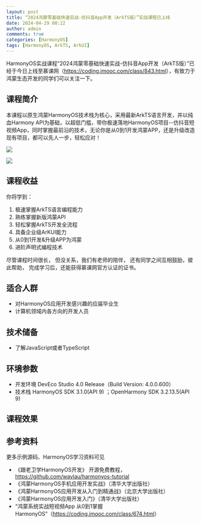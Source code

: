 ```yaml
---
layout: post
title: “2024鸿蒙零基础快速实战-仿抖音App开发（ArkTS版）”实战课程已上线
date: 2024-04-29 00:22
author: admin
comments: true
categories: [HarmonyOS]
tags: [HarmonyOS, ArkTS, ArkUI]
---
```



HarmonyOS实战课程“2024鸿蒙零基础快速实战-仿抖音App开发（ArkTS版）”已经于今日上线至慕课网（<https://coding.imooc.com/class/843.html>），有致力于鸿蒙生态开发的同学们可以关注一下。

<!-- more -->


## 课程简介


本课程以原生鸿蒙HarmonyOS技术栈为核心，采用最新ArkTS语言开发，并以纯血Harmony API为基础，以超低门槛，带你极速落地HarmonyOS项目--仿抖音短视频App，同时掌握最前沿的技术，无论你是从0到1开发鸿蒙APP，还是升级改造现有项目，都可以先人一步，轻松应对！



![](https://img1.sycdn.imooc.com/szimg/662db2ce0988720a19601000.jpg)



![](https://img1.sycdn.imooc.com/szimg/662db2c5099f0cc119601000.jpg)

## 课程收益

你将学到：

1. 极速掌握ArkTS语言编程能力
2. 熟练掌握新版鸿蒙API
3. 轻松掌握ArkTS开发全流程 
4. 具备企业级ArKUI能力 
5. 从0到1开发&升级APP为鸿蒙
6. 进阶声明式编程技术
 



尽管课程时间很长，
但没关系，我们有老师的陪伴，
还有同学之间互相鼓励，彼此帮助，
完成学习后，还能获得慕课网官方认证的证书。


## 适合人群

* 对HarmonyOS应用开发感兴趣的应届毕业生
* 计算机领域内各方向的开发人员


## 技术储备

* 了解JavaScript或者TypeScript


## 环境参数

* 开发环境 DevEco Studio 4.0 Release（Build Version: 4.0.0.600）
* 技术栈 HarmonyOS SDK 3.1.0(API 9) ；OpenHarmony SDK 3.2.13.5(API 9)

## 课程效果



## 参考资料

更多示例源码、HarmonyOS学习资料可见

* 《跟老卫学HarmonyOS开发》 开源免费教程，<https://github.com/waylau/harmonyos-tutorial>
* 《鸿蒙HarmonyOS手机应用开发实战》（清华大学出版社）
* 《鸿蒙HarmonyOS应用开发从入门到精通战》（北京大学出版社）
* 《鸿蒙HarmonyOS应用开发入门》（清华大学出版社）
* “鸿蒙系统实战短视频App 从0到1掌握HarmonyOS”（<https://coding.imooc.com/class/674.html>）